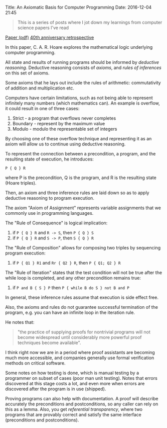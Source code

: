 Title: An Axiomatic Basis for Computer Programming
Date: 2016-12-04 21:45

> This is a series of posts where I jot down my learnings from computer science papers I've read

[Paper (pdf)](https://www.cs.cmu.edu/~crary/819-f09/Hoare69.pdf) 
[40th anniversary retrospective](http://cacm.acm.org/magazines/2009/10/42360-retrospective-an-axiomatic-basis-for-computer-programming/fulltext)

In this paper, C. A. R. Hoare explores the mathematical logic underlying computer programming.

All state and results of running programs should be informed by *deductive reasoning*.
Deductive reasoning consists of *axioms*, and *rules of inferences* on this set of axioms.

Some axioms that he lays out include the rules of arithmetic: commutativity of addition and multiplication etc.

Computers have certain limitations, such as not being able to represent infinitely many numbers (which mathematics can).
An example is overflow, it could result in one of three cases:

1. Strict - a program that overflows never completes
2. Boundary - represent by the maximum value
3. Modulo - modulo the representable set of integers

By choosing one of these overflow technique and representing it as an axiom will allow us to continue using deductive reasoning.

To represent the connection between a precondition, a program, and the resulting state of execution, he introduces:

```
P { Q } R
```

where P is the precondition, Q is the program, and R is the resulting state (Hoare triples).

Then, an axiom and three inference rules are laid down so as to apply deductive reasoning to program execution.

The axiom "Axiom of Assignment" represents variable assignments that we commonly use in programming languages.

The "Rule of Consequence" is logical implication:

1. if `P { Q } R` and `R -> S`, then `P { Q } S`
2. if `P { Q } R` and `S -> P`, then `S { Q } R`

The "Rule of Composition" allows for composing two triples by sequencing program execution:

1. if `P { Q1 } R1` and `Rr { Q2 } R`, then `P { Q1; Q2 } R`

The "Rule of Iteration" states that the test condition will not be true after the while loop is completed, and any other precondition remains true:

1. if `P and B { S } P` then `P { while B do S } not B and P`

In general, these inference rules assume that execution is side effect free.

Also, the axioms and rules do not guarantee successful termination of the program, e.g. you can have an infinite loop in the iteration rule.

He notes that:

> "the practice of supplying proofs for nontrivial programs will not become widespread until considerably more powerful proof techniques become available".

I think right now we are in a period where proof assistants are becoming much more accessible, and companies generally use formal verification methods
on critical software.

Some notes on how testing is done, which is manual testing by a programmer on subset of cases (poor man unit testing).
Notes that errors discovered at this stage costs a lot, and even more when errors are discovered after the program is in use (shipped).

Proving programs can also help with documentation. A proof will describe accurately the preconditions and postconditions, so any caller can rely on this as a lemma.
Also, you get *referential transparency*, where two programs that are provably correct and satisfy the same interface (preconditions and postconditions).
